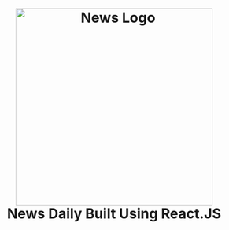 <h1 align="center">
  <img title="News" src="https://as1.ftcdn.net/v2/jpg/00/86/04/64/1000_F_86046478_rPox7JzkRkB5P5Ts9n6Qc1lcTyR4iOoQ.jpg" alt="News Logo" width="400" />
  <br>
  News Daily Built Using React.JS
</h1>

